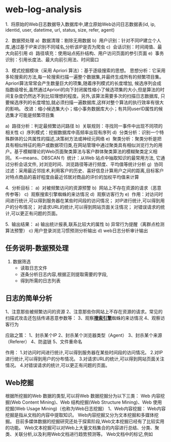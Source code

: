 # web-log-analysis

1.  将原始的Web日志数据导入数据库中,建立原始Web访问日志数据表(id, ip, identid, user, datetime, url, status, size, refer, agent)

2.  数据预处理
a)  数据清理：剔除无用数据
b)  用户识别：针对不同IP建立个人库,通过基于IP来识别不同域名,分析该IP是否为爬虫
c)  会话识别：时间阈值、最大向前引用
d)  路径填充：使用站点拓扑结构、用户访问页面的参引页面
e)  事务识别：引用长度法、最大向前引用法、时间窗口

3.  模式挖掘模块（采用 Apriori 算法）：基于逐级搜索的思想。
    思想分析：它采用多轮搜索的方法,每一轮搜索扫描一遍整个数据集,并最终生成所有的频繁项目集。Apriori算法常常会产生数量巨大的项集,随着序列模式的长度增加,
    候选序列会成指数级增长,虽然通过Apriori的向下封闭属性缩小了候选项集的大小,但是算法的时间复杂度仍然达不到比较理想的程度。另外,该算法需要多次的扫描日志数据库,
    只要候选序列的长度增加,就必须扫描一遍数据库,这样对整个算法的执行效率有很大的影响。
    改进：缩小候选集大小；缩小事务数据库大小；有共同userID属性的候选集才可能是频繁项目集

a)  路径分析：判定最频繁访问路径
b)  关联规则：寻找同一事件中出现不同项的相关性
c)  序列模式：挖掘数据库中高频率出现有序列
d)  分类分析：识别一个特殊群体的公共属性的描述,决策树方法或神经元网络
e)  聚类分析：聚类分析是把具有相似特征的用户或数据项归类,在网站管理中通过聚类具有相似浏览行为的用户。基于模糊理论的Web页面聚类算法与客户群体聚类算法的模糊聚类定义相同。 K—means、DBSCAN
f)  统计：从Web 站点中抽取知识的最常用方法, 它通过分析会话文件, 对浏览时间、浏览路径等进行频度、平均值等统计分析
g)  协同过滤：采用最近邻技术,利用客户的历史、喜好信息计算用户之间的距离,目标客户对特点商品的喜好程度由最近邻居对商品的评价的加权平均值来计算

4.  分析目标：
a)  对被频繁访问的资源预警
b)  网站上不存在资源的请求（恶意传参等）
c)  观察搜索引擎蜘蛛的来访情况
d)  观察访客行为
e)  作用：对访问时间进行统计,可以得到服务器在某些时间段的访问情况； 对IP进行统计,可以得到用户的分布情况； 对请求URL的统计,可以得到网站页面关注情况； 对错误请求的统计,可以更正有问题的页面。

5.  输出结果：
a)  输出统计报表,联系比较大的属性
b)  异常行为提醒（离群点检测算法预警）
c)  用户登录浏览习惯预测分析输出
d)  web日志分析审计输出


## 任务说明-数据预处理
1. 数据筛选
    - 读取日志文件
    - 逐条分析日志内容,根据正则提取需要的字段,
    - 得到所需的日志列表

## 日志的简单分析

1、注意那些被频繁访问的资源
2、注意那些你网站上不存在资源的请求。常见的扫描式攻击还包括传递恶意参数等：
3、观察[**搜索引擎**](http://lib.csdn.net/base/searchengine)蜘蛛的来访情况
4、观察访客行为

应敌之策：
1、封杀某个IP
2、封杀某个浏览器类型（Agent）
3、封杀某个来源（Referer）
4、防盗链
5、文件重命名

作用：
1.对访问时间进行统计,可以得到服务器在某些时间段的访问情况。
2.对IP进行统计,可以得到用户的分布情况。
3.对请求URL的统计,可以得到网站页面关注情况。
4.对错误请求的统计,可以更正有问题的页面。

## Web挖掘
根据所挖掘的Web 数据的类型,可以将Web 数据挖掘分为以下三类：
Web 内容挖掘(Web Content Mining)、Web 结构挖掘(Web Structure Mining)、Web 使用挖掘(Web Usage Mining)（也称为Web日志挖掘）
1、Web内容挖掘：
    Web内容挖掘是指从文档的内容中提取知识。
    Web内容挖掘又分为文本挖掘和多媒体挖掘。
    目前多媒体数据的挖掘研究还处于探索阶段,Web文本挖掘已经有了比较实用的功能。
    Web文本挖掘可以对Web上大量文档集合的内容进行总结、分类、聚类、关联分析,以及利用Web文档进行趋势预测等。
    Web文档中的标记,例如<Title>和<Heading>等蕴含了额外的信息,可以利用这些信息来加强Web文本挖掘的作用。 
2、Web结构挖掘。
    Web结构挖掘是从Web的组织结构和链接关系中推导知识。
    它不仅仅局限于文档之间的超链接结构,还包括文档内部的结构。
    文档中的URL目录路径的结构等。Web结构挖掘能够利用网页间的超链接信息对搜索引擎的检索结果进行相关度排序,寻找个人主页和相似网页,
    提高Web搜索蜘蛛在网上的爬行效率,沿着超链接优先爬行。Web结构挖掘还可以用于对Web页进行分类、预测用户的Web链接使用及Web链接属性的可视化。
    对各个商业搜索引擎索引用的页数量进行统计分析等。 
3、Web使用记录挖掘。
    Web使用记录挖掘是指从Web的使用记录中提取感兴趣的模式,目前Web使用记录挖掘方面的研究较多,WWW中的每个服务器都保留了访问日志,
    记录了关于用户访问和交互的信息,可以通过分析和研究Web日志记录中的规律,来识别网站的潜在用户;可以用基于扩展有向树模型来识别用户浏览序列模式,
    从而进行Web日志挖掘;可以根据用户访问的Web记录挖掘用户的兴趣关联规则,存放在兴趣关联知识库中,作为对用户行为进行预测的依据,
    从而为用户预取一些Web页面,加快用户获取页面的速度,分析这些数据还可以帮助理解用户的行为,从而改进站点的结构,或为用户提供个性化的服务。
    通过对Web服务器日志中大量的用户访问记录深入分析,发现用户的访问模式和兴趣爱好等有趣、新颖、潜在有用的以及可理解的未知信息和知识,
    用于分析站点的使用情况,从而辅助管理和支持决策。当前,web日志挖掘主要被用于个性化服务与定制、改进系统性能和结构、站点修改、商业智能以及web特征描述等诸多领域。

## Web日志挖掘的方法
（一）首先，进行数据的预处理。
从学习者的访问日志中得到的原始日志记录并不适于挖掘，必须进行适当的处理才能进行挖掘。因此，需要通过日志清理，去除无用的记录；对于某些记录，我们还需要通过站点结构信息，把URL路径补充成完整的访问序列；然后划分学习者，并把学习者的会话划分成多个事务。
（二）其次，进行模式发现
一旦学习者会话和事务识别完成，就可以采用下面的技术进行模式发现。模式发现, 是对预处理后的数据用数据挖掘算法来分析数据。分有统计、分类、聚类、关等多种方法。
① 路径分析。它可以被用于判定在一个站点中最频繁访问的路径，还有一些其它的有关路径的信息通过路径分析可以得出。路径分析可以用来确定网站上的频繁访问路径, 从而调整和优化网站结构, 使得用户访问所需网页更加简单快捷, 还可以根据用户典型的浏览模式用于智能推荐和有针对性的电子商务活动。例如：70% 的学习者在访问/ E-Business /M2时，是从/EB开始，经过/ E-Business /SimpleDescription，/ E-Business /M1；65%的学习者在浏览4个或更少的页面内容后就离开了。利用这些信息就可以改进站点的设计结构。
② 关联规则。 使用关联规则发现方法，可以从Web的访问事务中找到的相关性。关联规则是寻找在同一个事件中出现的不同项的相关性，用数学模型来描述关联规则发现的问题：x=>y的蕴含式，其中x,y为属性——值对集(或称为项目集)，且X∩Y空集。在数据库中若S%的包含属性——值对集X的事务也包含属性——值集Y，则关联规则X=>Y的置信度为C%。
③ 序列模式。在时间戳有序的事务集中，序列模式的发现就是指那些如“一些项跟随另一个项”这样的内部事务模式。它能发现数据库中如“在某一段时间内，客户购买商品A，接着会购买商品B，尔后又购买商品C，即序列A→B→C出现的频率高”之类的信息。序列模式描述的问题是：在给定的交易序列数据库中，每个序列按照交易的时间排列的一组交易集，挖掘序列函数作用是返回该数据库中高频率出现有序列。
④ 分类分析。发现分类规则可以给出识别一个特殊群体的公共属性的描述，这种描述可以用于分类学习者。分类包括的挖掘技术将找出定义了一个项或事件是否属于数据中某特定子集或类的规则。该类技术是最广泛应用于各类业务问题的一类挖掘技术。分类算法最知名的是决策树方法，此外还有神经元网络、Bayesian分类等。例如：在/ E-Business /M4学习过的学习者中有40％是20左右的女大学生。
⑤聚类分析。可以从Web访问信息数据中聚类出具有相似特性的学习者。在Web事务日志中，聚类学习者信息或数据项能够便于开发和设计未来的教学模式和学习群体。聚类是将数据集划分为多个类，使得在同一类中的数据之间有较高的相似度，而在不同类中的数据差别尽可能大。在聚类技术中，没有预先定义好的类别和训练样本存在，所有记录都根据彼此相似程度来加以归类。主要算法有k—means、DBSCAN等。聚类分析是把具有相似特征的用户或数据项归类,在网站管理中通过聚类具有相似浏览行为的用户。基于模糊理论的Web页面聚类算法与客户群体聚类算法的模糊聚类定义相同，客户访问情况可用URL(Uj)表示。有Suj={(Ci，fSuj(Ci))|Ci∈C}，其中fSuj(Ci)→[0，1]是客户Ci和URL(Uj)间的关联度：式中m为客户的数量，hits(Ci)表示客户Ci访问URL(Uj)的次数。利用Suj和模糊理论中的相似度度量Sfij定义建立模糊相似矩阵，再根据相似类[Xi]R的定义构造相似类，合并相似类中的公共元素得到的等价类即为相关Web页面。
⑥统计。统计方法是从Web 站点中抽取知识的最常用方法, 它通过分析会话文件, 对浏览时间、浏览路径等进行频度、平均值等统计分析。虽然缺乏深度, 但仍可用于改进网站结构, 增强系统安全性, 提高网站访问的效率等。
⑦协同过滤。协同过滤技术采用最近邻技术，利用客户的历史、喜好信息计算用户之间的距离，目标客户对特点商品的喜好程度由最近邻居对商品的评价的加权平均值来计算。
（三）最后，进行模式分析。
模式分析。基于以上的所有过程，对原始数据进行进一步分析，找出用户的浏览模式规律，即用户的兴趣爱好及习惯，并使其可视化，为网页的规划及网站建设的决策提供具体理论依据。其主要方法有：采用SQL查询语句进行分析；将数据导入多维数据立方体中，用OLAP工具进行分析并给出可视化的结果输出。（分类模式挖掘、聚类模式挖掘、时间序列模式挖掘、序列模式挖掘、关联规则等）

## 关联规则
（一）关联规则
顾名思义，关联规则（association rule）挖掘技术用于于发现数据库中属性之间的有趣联系。一般使用支持度（support）和置信度（confidence）两个参数来描述关联规则的属性。 
（二）Apriori方法简介
Apriori算法最先是由Agrawal等人于1993年提出的，它的基本思想是：首先找出所有具有超出最小支持度的支持度项集，用频繁的(k—1)-项集生成候选的频繁k-项集；其次利用大项集产生所需的规则；任何频繁项集的所有子集一定是频繁项集是其核心。
Apriori算法需要两个步骤：第一个是生成条目集；第二个是使用生成的条目集创建一组关联规则。当我们把最小置信度设为85%，通过关联规则的形成以及对应置信度的计算，我们可以从中得到以下有用的信息：
1.置信度大于最小置信度时：我们可以这样认为，用户群体在浏览相关网页时，所呈列的链接之间是有很大关联的，他们是用户群的共同爱好，通过网页布局的调整，从某种意义上，可以带来更高的点击率及潜在客户；
2.置信度小于最小置信度时：我们可以这样认为，用户群体对所呈列链接之间没太多的关联，亦或关联规则中的链接在争夺用户。

## 网站中Web日志挖掘内容
　　（1）网站的概要统计。网站的概要统计包括分析覆盖的时间、总的页面数、访问数、会话数、惟一访问者、以及平均访问、最高访问、上周访问、昨日访问等结果集。
　　（2）内容访问分析。内容访问分析包括最多及最少被访问的页面、最多访问路径、最多访问的新闻、最高访问的时间等。
　　（3）客户信息分析。客户信息分析包括访问者的来源省份统计、访问者使用的浏览器及操作系统分析、访问来自的页面或者网站、来自的IP地址以及访问者使用的搜索引擎。
　　（4）访问者活动周期行为分析。访问者活动周期行为分析包括一周7天的访问行为、一天24小时的访问行为、每周的最多的访问日、每天的最多访问时段等。
　　（5）主要访问错误分析。主要访问错误分析包括服务端错误、页面找不到错误等。
　　（6）网站栏目分析。网站栏目分析包括定制的频道和栏目设定，统计出各个栏目的访问情况，并进行分析。
    （7）商务网站扩展分析。商务网站扩展分析是专门针对专题或多媒体文件或下载等内容的访问分析。
    （8）有4个方向可以选择:①对用户点击行为的追踪，click stream研究；
                ②对网页之间的关联规则的研究；
                ③对网站中各个频道的浏览模式的研究；
                ④根据用户浏览行为，对用户进行聚类，细分研究；
                （如果你能够结合现有的互联网产品和应用提出一些自己的建议和意见，那就更有价值了。）
    （9）发现用户访问模式。通过分析和探究Web日志记录中的规律，可以识别电子商务的潜在客户，提高对最终用户的服务质量，并改进Web服务器系统的性能。 
     (10)反竞争情报活动。反竞争情报是企业竞争情报活动的重要组成部分。

## 相关软件及算法
（一）相关软件：
1、数据挖掘的专用软件wake。
2、用OLAP工具
3、已经有部分公司开发出了商用的网站用户访问分析系统，如WebTrends公司的CommerceTrends 3.0,它能够让电子商务网站更好地理解其网站访问者的行为，帮助网站采取一些行动来将这些访问者变为顾客。CommerceTrends主要由3部分组成：Report Generation Server、Campain Analyzer和Webhouse
Builder。
4、Accrue公司的Accrue Insight，它是一个综合性的Web分析工具,它能够对网站的运行状况有个深入、细致和准确的分析，通过分析顾客的行为模式，帮助网站采取措施来提高顾客对于网站的忠诚度，从而建立长期的顾客关系。
（二）相关算法：
1、运用各种算法进行数据挖掘：GSP算法, Prefixspana算法，
2、关联规则分析：Apriori、FP-growth算法等。
3、Apriori算法及其变种算法
4、基于数据库投影的序列模式生长技术（database project based sequential pattern growth）
5、Wake算法、MLC++等
6、PageRank算法和HITS算法利用Web页面间的超链接信息计算“权威型”（Authorities）网页和“目录型”（Hubs）网页的权值。Web结构挖掘通常需要整个Web的全局数据，因此在个性化搜索引擎或主题搜索引擎研究领域得到了广泛的应用。
7.参考检索引擎的挖掘算法，比如Apache的lucene等。


七、日志分析的价值或应用
①在自己的网站上安装了网站统计的代码，如Google analytics、量子统计、百度统计、cnzz、51.la等，这些工具可以统计网站的流量，也就是网站上访客可看到的所有页面的访问量，但是这些统计工具都不能统计你主机上资源的原始访问信息，例如某个图片被谁下载了。
②如果你的网站遭到了攻击、非法盗链和不良请求等，通过分析原始访问日志能大概分析出端倪来，例如：往主机上传了一个mp3，不幸被百度mp3收录，引来大量的盗链，导致我的主机流量猛增！通过分析日志，可以找出问题根源，删除了那个mp3，主机流量也降下来了。
③分析访客来源（Referer）。这一段是告诉我们访客是从哪里来到这一个网页。有可能是网站其他页，有可能是来自搜索引擎的搜索页等。通过这条来源信息，你可以揪出盗链者的网页。
④网站日志分析软件都能提供关于服务器的浏览量、统计网站所有页面和相关文件被显示的次数、访问最多的网页、客户端访问最频繁的文件、访问者的IP分布、每日访问统计、每周每月等的统计结果。1.访问者访问时段分析。结合IP地址和时段之间的关系可以将来访者大致的身份作一个基本的判断。如按上班前、工作期间、下班后、节假日等，可以针对访客的初步性质安排合适的内容，如产品信息和广告；2.访问者地区分布。分析通过将访问者的IP地址转换为地理区间可以分析出来访者的大致地理分布范围。
⑤相关产品推荐。通过以上的关联分析，有了用户频繁访问路径和链接之间的兴趣度，可以构建个性化推荐系统模型。对于实证例子，我们可以在置信度高于最低置信度的相关链接之间，建立某种信息快速互联的桥梁，亦或是在网页规划中，充分考虑链接之间的关联关系，从而为更人性化、合理化的网页设计提供决策依据。如：当客户浏览/newimg/num1.gif时，有0.91的概率会浏览/newimg/num4.gif，那么，在两者之间就存在很高的关联性，从而我们有必要对这两个链接建立某种跟紧密的联系。
⑥个性挖掘：针对单个用户的使用记录对该用户进行建模，结合该用户基本信息分析他的使用习惯、个人喜好，目的是在电子商务环境下为该用户提供与众不同的个性化服务。
⑦系统改进：Web服务（数据库、网络等）的性能和其他服务质量是衡量用户满意度的关键指标，Web 用法挖掘可以通过用户的拥塞记录发现站点的性能瓶颈，以提示站点管理者改进Web缓存策略、网络传输策略、流量负载平衡机制和数据的分布策略。此外，可以通过分析网络的非法入侵数据找到系统弱点，提高站点安全性，这在电子商务环境下尤为重要。
⑧站点修改：站点的结构和内容是吸引用户的关键。Web 用法挖掘通过挖掘用户的行为记录和反馈情况为站点设计者提供改进的依，比如页面连接情况应如何组织、那些页面应能够直接访问等。
⑨智能商务：用户怎样使用Web站点的信息无疑是电子商务销售商关心的重点，用户一次访问的周期可分为被吸引、驻留、购买和离开四个步骤，Web用法挖掘可以通过分析用户点击流等Web日志信息挖掘用户行为的动机，以帮助销售商合理安排销售策略。
⑩Web特征描述：这类研究跟关注这样通过用户对站点的访问情况统计各个用户在页面上的交互情况，对用户访问情况进行特征描述。

项目名称：web日志分析系统

需要明确计划进行的日志分析功能 ；
如果涉及到算法，需要列出计划采用的算法方案 ；
比如异常行为监测，事件关联分析等等 。 

统计分析
事件关联分析（输出统计报表，哪些属性之间联系比较大）
异常行为检测（离群点检测算法）
时间序列分析
预测分析输出
找寻公共数据集进行系统检测（具有横向对比可能）


1.数据预处理：从原始Web日志记录中提取有用的日志数据，将数据转换为模式挖掘中所需的类型
2.模式挖掘：根据挖掘目的，如分类、聚类、关联规则发现或者序列模式分析等决定选择何种挖掘算法
3.模式分析：将模式挖掘发现出来的模式进行分析，剔除冗余和无关模式


1.将原始的Web日志数据导入数据库中，建立原始Web访问日志数据表（id, ip, identd, user, time, url, status, size, refer, agent组成 ）
2.数据预处理
    a)数据清理
    b)用户识别
    c)会话识别
    d)路径填充
    e)事务识别
3.模式挖掘模块（采用 Apriori 算法）。改进：缩小候选集大小；缩小事务数据库大小